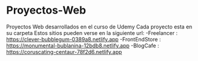 # Proyectos-Web
Proyectos Web desarrollados en el curso de Udemy
Cada proyecto esta en su carpeta
Estos sitios pueden verse en la siguiente url:
-Freelancer : https://clever-bubblegum-0389a8.netlify.app
-FrontEndStore : https://monumental-bublanina-12bdb8.netlify.app
-BlogCafe : https://coruscating-centaur-78f2d6.netlify.app
